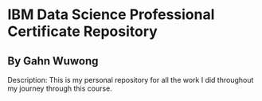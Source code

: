 # IBM Data Science Professional Certificate Repository
## By Gahn Wuwong

Description: This is my personal repository for all the work I did throughout my journey through this course.
